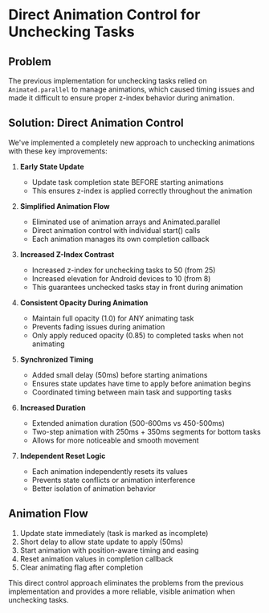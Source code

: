 # Direct Animation Control for Unchecking Tasks

## Problem
The previous implementation for unchecking tasks relied on `Animated.parallel` to manage animations, which caused timing issues and made it difficult to ensure proper z-index behavior during animation.

## Solution: Direct Animation Control

We've implemented a completely new approach to unchecking animations with these key improvements:

1. **Early State Update**
   - Update task completion state BEFORE starting animations
   - This ensures z-index is applied correctly throughout the animation

2. **Simplified Animation Flow**
   - Eliminated use of animation arrays and Animated.parallel
   - Direct animation control with individual start() calls
   - Each animation manages its own completion callback

3. **Increased Z-Index Contrast**
   - Increased z-index for unchecking tasks to 50 (from 25)
   - Increased elevation for Android devices to 10 (from 8)
   - This guarantees unchecked tasks stay in front during animation

4. **Consistent Opacity During Animation**
   - Maintain full opacity (1.0) for ANY animating task
   - Prevents fading issues during animation
   - Only apply reduced opacity (0.85) to completed tasks when not animating

5. **Synchronized Timing**
   - Added small delay (50ms) before starting animations
   - Ensures state updates have time to apply before animation begins
   - Coordinated timing between main task and supporting tasks

6. **Increased Duration**
   - Extended animation duration (500-600ms vs 450-500ms)
   - Two-step animation with 250ms + 350ms segments for bottom tasks
   - Allows for more noticeable and smooth movement

7. **Independent Reset Logic**
   - Each animation independently resets its values
   - Prevents state conflicts or animation interference
   - Better isolation of animation behavior

## Animation Flow

1. Update state immediately (task is marked as incomplete)
2. Short delay to allow state update to apply (50ms)
3. Start animation with position-aware timing and easing
4. Reset animation values in completion callback
5. Clear animating flag after completion

This direct control approach eliminates the problems from the previous implementation and provides a more reliable, visible animation when unchecking tasks.
